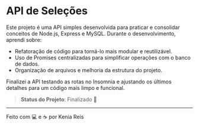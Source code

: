 
# **API de Seleções**  

Este projeto é uma API simples desenvolvida para praticar e consolidar conceitos de Node.js, Express e MySQL. Durante o desenvolvimento, aprendi sobre:  
- Refatoração de código para torná-lo mais modular e reutilizável.  
- Uso de Promises centralizadas para simplificar operações com o banco de dados.  
- Organização de arquivos e melhoria da estrutura do projeto.  

Finalizei a API testando as rotas no Insomnia e ajustando os últimos detalhes para um código mais limpo e funcional.  

> **Status do Projeto**: Finalizado 🚀  

---

Feito com 💻 e ☕ por Kenia Reis